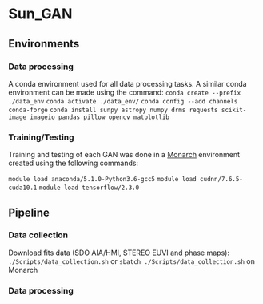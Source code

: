 # Sun_GAN

## Environments
### Data processing
A conda environment used for all data processing tasks. A similar conda environment can be made using the command:
`conda create --prefix ./data_env`
`conda activate ./data_env/`
`conda config --add channels conda-forge`
`conda install sunpy astropy numpy drms requests scikit-image imageio pandas pillow opencv matplotlib`


### Training/Testing
Training and testing of each GAN was done in a [Monarch](https://docs.monarch.erc.monash.edu/) environment created using the following commands:

`module load anaconda/5.1.0-Python3.6-gcc5`
`module load cudnn/7.6.5-cuda10.1`
`module load tensorflow/2.3.0`

## Pipeline
### Data collection
Download fits data (SDO AIA/HMI, STEREO EUVI and phase maps): `./Scripts/data_collection.sh` or `sbatch ./Scripts/data_collection.sh` on Monarch
### Data processing


